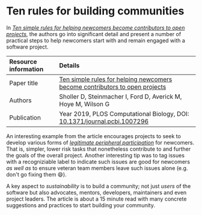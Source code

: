 # Ten rules for building communities

In [*Ten simple rules for helping newcomers become contributors to open projects*](https://journals.plos.org/ploscompbiol/article?id=10.1371%2Fjournal.pcbi.1007296),
the authors go into significant detail and present a number of practical steps to help
newcomers start with and remain engaged with a software project.

Resource information | Details
:--- | :--- 
Paper title  | [Ten simple rules for helping newcomers become contributors to open projects](https://journals.plos.org/ploscompbiol/article?id=10.1371%2Fjournal.pcbi.1007296)
Authors | Sholler D, Steinmacher I, Ford D, Averick M, Hoye M, Wilson G
Publication | Year 2019, PLOS Computational Biology, DOI: [10.1371/journal.pcbi.1007296](https://doi.org/10.1371/journal.pcbi.1007296)

An interesting example from the article encourages projects to seek to develop various forms of
[*legitimate peripheral participation*](https://en.wikipedia.org/wiki/Legitimate_peripheral_participation) for
newcomers. That is, simpler, lower risk tasks that nonetheless contribute to and further the
goals of the overall project. Another interesting tip was to tag issues with a
recogniziable label to indicate such issues are good for newcomers *as well as* to ensure
veteran team members leave such issues alone (e.g. don't go fixing them :smile:).

A key aspect to *sustainability* is to build a community; not just *users* of the software but also
advocates, mentors, developers, maintainers and even project leaders. The article is about a
15 minute read with many concrete suggestions and practices to start building your community.
